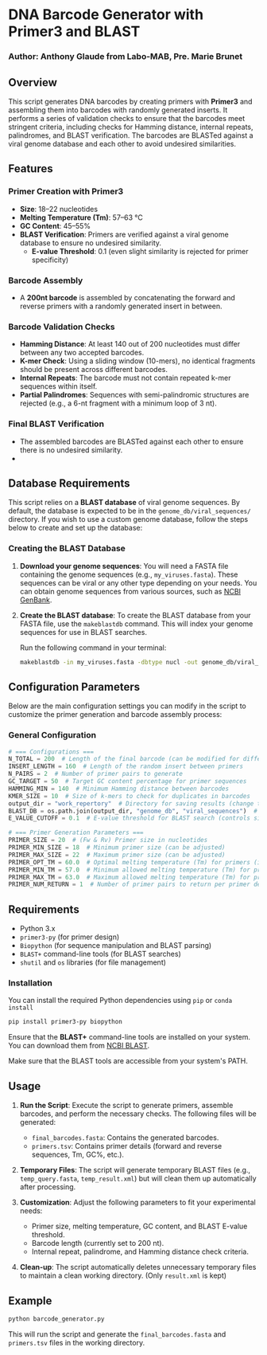 # DNA Barcode Generator with Primer3 and BLAST

### Author: Anthony Glaude from Labo-MAB, Pre. Marie Brunet

## Overview

This script generates DNA barcodes by creating primers with **Primer3** and assembling them into barcodes with randomly generated inserts. It performs a series of validation checks to ensure that the barcodes meet stringent criteria, including checks for Hamming distance, internal repeats, palindromes, and BLAST verification. The barcodes are BLASTed against a viral genome database and each other to avoid undesired similarities.

## Features

### Primer Creation with Primer3
- **Size**: 18–22 nucleotides
- **Melting Temperature (Tm)**: 57–63 °C 
- **GC Content**: 45–55%
- **BLAST Verification**: Primers are verified against a viral genome database to ensure no undesired similarity.
  - **E-value Threshold**: 0.1 (even slight similarity is rejected for primer specificity)

### Barcode Assembly
- A **200nt barcode** is assembled by concatenating the forward and reverse primers with a randomly generated insert in between.

### Barcode Validation Checks
- **Hamming Distance**: At least 140 out of 200 nucleotides must differ between any two accepted barcodes.
- **K-mer Check**: Using a sliding window (10-mers), no identical fragments should be present across different barcodes.
- **Internal Repeats**: The barcode must not contain repeated k-mer sequences within itself.
- **Partial Palindromes**: Sequences with semi-palindromic structures are rejected (e.g., a 6-nt fragment with a minimum loop of 3 nt).

### Final BLAST Verification
- The assembled barcodes are BLASTed against each other to ensure there is no undesired similarity.
- 
## Database Requirements

This script relies on a **BLAST database** of viral genome sequences. By default, the database is expected to be in the `genome_db/viral_sequences/` directory. If you wish to use a custom genome database, follow the steps below to create and set up the database:

### Creating the BLAST Database

1. **Download your genome sequences**: You will need a FASTA file containing the genome sequences (e.g., `my_viruses.fasta`). These sequences can be viral or any other type depending on your needs. You can obtain genome sequences from various sources, such as [NCBI GenBank](https://www.ncbi.nlm.nih.gov/genbank/).

2. **Create the BLAST database**:
   To create the BLAST database from your FASTA file, use the `makeblastdb` command. This will index your genome sequences for use in BLAST searches.

   Run the following command in your terminal:

   ```bash
   makeblastdb -in my_viruses.fasta -dbtype nucl -out genome_db/viral_sequences
## Configuration Parameters

Below are the main configuration settings you can modify in the script to customize the primer generation and barcode assembly process:

### General Configuration
```python
# === Configurations ===
N_TOTAL = 200  # Length of the final barcode (can be modified for different lengths)
INSERT_LENGTH = 160  # Length of the random insert between primers
N_PAIRS = 2  # Number of primer pairs to generate
GC_TARGET = 50  # Target GC content percentage for primer sequences
HAMMING_MIN = 140  # Minimum Hamming distance between barcodes
KMER_SIZE = 10  # Size of k-mers to check for duplicates in barcodes
output_dir = "work_repertory"  # Directory for saving results (change to desired output location)
BLAST_DB = os.path.join(output_dir, "genome_db", "viral_sequences")  # Path to the BLAST database
E_VALUE_CUTOFF = 0.1  # E-value threshold for BLAST search (controls similarity rejection)

# === Primer Generation Parameters ===
PRIMER_SIZE = 20  # (Fw & Rv) Primer size in nucleotides
PRIMER_MIN_SIZE = 18  # Minimum primer size (can be adjusted)
PRIMER_MAX_SIZE = 22  # Maximum primer size (can be adjusted)
PRIMER_OPT_TM = 60.0  # Optimal melting temperature (Tm) for primers (in °C)
PRIMER_MIN_TM = 57.0  # Minimum allowed melting temperature (Tm) for primers
PRIMER_MAX_TM = 63.0  # Maximum allowed melting temperature (Tm) for primers
PRIMER_NUM_RETURN = 1  # Number of primer pairs to return per primer design step
```

## Requirements

- Python 3.x
- `primer3-py` (for primer design)
- `Biopython` (for sequence manipulation and BLAST parsing)
- `BLAST+` command-line tools (for BLAST searches)
- `shutil` and `os` libraries (for file management)

### Installation

You can install the required Python dependencies using `pip` or `conda install`

```bash
pip install primer3-py biopython
```

Ensure that the **BLAST+** command-line tools are installed on your system. You can download them from [NCBI BLAST](https://ftp.ncbi.nlm.nih.gov/blast/executables/blast+/LATEST/).

Make sure that the BLAST tools are accessible from your system's PATH.

## Usage

1. **Run the Script**: Execute the script to generate primers, assemble barcodes, and perform the necessary checks. The following files will be generated:
   - `final_barcodes.fasta`: Contains the generated barcodes.
   - `primers.tsv`: Contains primer details (forward and reverse sequences, Tm, GC%, etc.).

2. **Temporary Files**: The script will generate temporary BLAST files (e.g., `temp_query.fasta`, `temp_result.xml`) but will clean them up automatically after processing.

3. **Customization**: Adjust the following parameters to fit your experimental needs:
   - Primer size, melting temperature, GC content, and BLAST E-value threshold.
   - Barcode length (currently set to 200 nt).
   - Internal repeat, palindrome, and Hamming distance check criteria.

4. **Clean-up**: The script automatically deletes unnecessary temporary files to maintain a clean working directory. (Only `result.xml` is kept)

## Example

```bash
python barcode_generator.py
```

This will run the script and generate the `final_barcodes.fasta` and `primers.tsv` files in the working directory.

